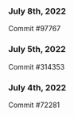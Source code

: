 ### July 8th, 2022

Commit #97767

### July 5th, 2022

Commit #314353


### July 4th, 2022

Commit #72281
